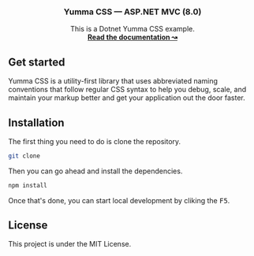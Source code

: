 <h3 align="center">Yumma CSS — ASP.NET MVC (8.0)</h3>

<p align="center">
  This is a Dotnet Yumma CSS example.
  <br>
  <a href="https://yummacss.com"><strong>Read the documentation ↝</strong></a>
</p>
  
## Get started

Yumma CSS is a utility-first library that uses abbreviated naming conventions that follow regular CSS syntax to help you debug, scale, and maintain your markup better and get your application out the door faster.

## Installation

The first thing you need to do is clone the repository.

```bash
git clone 
```

Then you can go ahead and install the dependencies.

```bash
npm install
```

Once that's done, you can start local development by cliking the <kbd>F5</kbd>.

## License

This project is under the MIT License.
